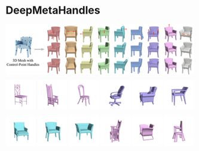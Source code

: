 # DeepMetaHandles

<img src="demo/teaser.jpg" align="center"> <br>


<p float="center">
<img src="demo/chair0/5c70ab.gif" width="16%">
<img src="demo/chair0/11e521.gif" width="16%">
<img src="demo/chair0/587ee5.gif" width="16%">
<img src="demo/chair7/4a0e7f.gif" width="16%">
<img src="demo/chair7/37a095.gif" width="16%">
<img src="demo/chair7/a2bffa.gif" width="16%">
</p>
<p float="center">
<img src="demo/chair5/7e4335.gif" width="16%">
<img src="demo/chair5/104256.gif" width="16%">
<img src="demo/chair5/f76d50.gif" width="16%">
<img src="demo/chair9/11e521.gif" width="16%">
<img src="demo/chair9/f1563f.gif" width="16%">
<img src="demo/chair9/fde8c8.gif" width="16%">
</p>
